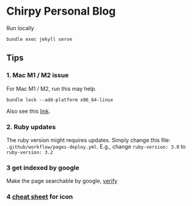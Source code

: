 # Chirpy Personal Blog

Run locally
```
bundle exec jekyll serve
```

## Tips
### 1. Mac M1 / M2 issue
For Mac M1 / M2, run this may help.
```shell
bundle lock --add-platform x86_64-linux
```
Also see this [link](https://github.com/cotes2020/jekyll-theme-chirpy/issues/628).

### 2. Ruby updates
The ruby version might requires updates. Simply change this file: `.github/workflow/pages-deploy.yml`. E.g., change `ruby-version: 3.0` to `ruby-version: 3.2`


### 3 get indexed by google
Make the page searchable by google, [verify](https://search.google.com/search-console/welcome)


### 4 [cheat sheet](https://www.w3schools.com/icons/fontawesome5_icons_brands.asp) for icon
